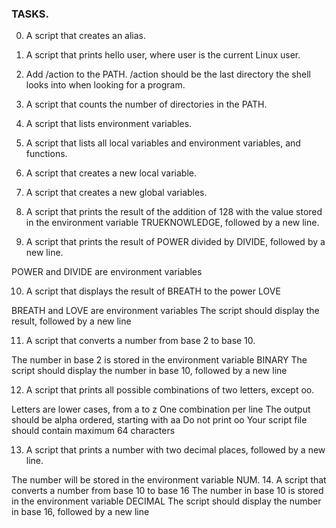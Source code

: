 ### TASKS.
0. A script that creates an alias.

1. A script that prints hello user, where user is the current Linux user.

2. Add /action to the PATH. /action should be the last directory the shell looks into when looking for a program.

3. A script that counts the number of directories in the PATH.

4. A script that lists environment variables.

5. A script that lists all local variables and environment variables, and functions.

6. A script that creates a new local variable.

7. A script that creates a new global variables.

8. A script that prints the result of the addition of 128 with the value stored in the environment variable TRUEKNOWLEDGE, followed by a new line.

9. A script that prints the result of POWER divided by DIVIDE, followed by a new line.


POWER and DIVIDE are environment variables

10. A script that displays the result of BREATH to the power LOVE

BREATH and LOVE are environment variables
The script should display the result, followed by a new line

11. A  script that converts a number from base 2 to base 10.

The number in base 2 is stored in the environment variable BINARY
The script should display the number in base 10, followed by a new line
 
12. A script that prints all possible combinations of two letters, except oo.

Letters are lower cases, from a to z
One combination per line
The output should be alpha ordered, starting with aa
Do not print oo
Your script file should contain maximum 64 characters

13. A script that prints a number with two decimal places, followed by a new line.

The number will be stored in the environment variable NUM.
14. A script that converts a number from base 10 to base 16
The number in base 10 is stored in the environment variable DECIMAL
The script should display the number in base 16, followed by a new line


